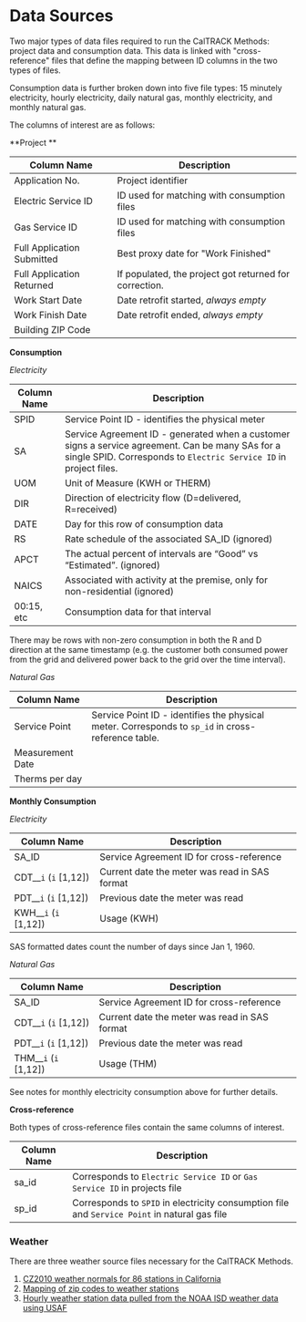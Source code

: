
# Data Sources 


Two major types of data files required to run the CalTRACK Methods: project data and consumption data. This data is linked with "cross-reference" files that define the mapping between ID columns in the two types of files.

Consumption data is further broken down into five file types: 15 minutely electricity, hourly electricity, daily natural gas, monthly electricity, and monthly natural gas.

The columns of interest are as follows:

**Project **

| Column Name | Description |
| --- | --- |
| Application No. | Project identifier |
| Electric Service ID | ID used for matching with consumption files |
| Gas Service ID |  ID used for matching with consumption files |
| Full Application Submitted | Best proxy date for "Work Finished" |
| Full Application Returned | If populated, the project got returned for correction. |
| Work Start Date | Date retrofit started, *always empty* |
| Work Finish Date | Date retrofit ended, *always empty* |
| Building ZIP Code | |

**Consumption**

_Electricity_

| Column Name | Description |
| --- | --- |
| SPID | Service Point ID - identifies the physical meter |
| SA |  Service Agreement ID - generated when a customer signs a service agreement. Can be many SAs for a single SPID. Corresponds to `Electric Service ID` in project files. |
| UOM | Unit of Measure (KWH or THERM) |
| DIR | Direction of electricity flow (D=delivered, R=received) |
| DATE | Day for this row of consumption data |
| RS | Rate schedule of the associated SA_ID (ignored) |
| APCT | The actual percent of intervals are “Good” vs “Estimated”. (ignored) |
| NAICS | Associated with activity at the premise, only for non-residential (ignored) |
| 00:15, etc | Consumption data for that interval |

There may be rows with non-zero consumption in both the R and D direction at the same timestamp (e.g. the customer both consumed power from the grid and delivered power back to the grid over the time interval).

_Natural Gas_

| Column Name | Description |
| --- | --- |
| Service Point | Service Point ID - identifies the physical meter. Corresponds to `sp_id` in cross-reference table. |
| Measurement Date | |
| Therms per day | |

**Monthly Consumption**

_Electricity_

| Column Name | Description |
| --- | --- |
| SA_ID | Service Agreement ID for cross-reference |
| CDT__`i` (`i` [1,12]) | Current date the meter was read in SAS format|
| PDT__`i` (`i` [1,12]) | Previous date the meter was read |
| KWH__`i` (`i` [1,12]) | Usage (KWH) |

SAS formatted dates count the number of days since Jan 1, 1960.

_Natural Gas_

| Column Name | Description |
| --- | --- |
| SA_ID | Service Agreement ID for cross-reference |
| CDT__`i` (`i` [1,12]) | Current date the meter was read in SAS format |
| PDT__`i` (`i` [1,12]) | Previous date the meter was read |
| THM__`i` (`i` [1,12]) | Usage (THM) |

See notes for monthly electricity consumption above for further details.


**Cross-reference**

Both types of cross-reference files contain the same columns of interest.

| Column Name | Description |
| --- | --- |
| sa_id | Corresponds to `Electric Service ID` or `Gas Service ID` in projects file |
| sp_id | Corresponds to `SPID` in electricity consumption file and `Service Point` in natural gas file |


### Weather
There are three weather source files necessary for the CalTRACK Methods.

1. [CZ2010 weather normals for 86 stations in California](http://www.CalTRACK.org/weather.html)
2. [Mapping of zip codes to weather stations](https://raw.githubusercontent.com/impactlab/caltrack/master/data-sources/weather/ZipCodetoCZ2010WeatherStationMap.csv)
3. [Hourly weather station data pulled from the NOAA ISD weather data using USAF](http://www.ncdc.noaa.gov/cdo-web/)
